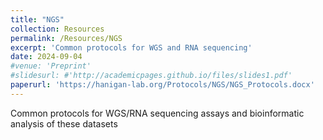 ```yaml
---
title: "NGS"
collection: Resources
permalink: /Resources/NGS
excerpt: 'Common protocols for WGS and RNA sequencing'
date: 2024-09-04
#venue: 'Preprint'
#slidesurl: #'http://academicpages.github.io/files/slides1.pdf'
paperurl: 'https://hanigan-lab.org/Protocols/NGS/NGS_Protocols.docx'
---
```

Common protocols for WGS/RNA sequencing assays and bioinformatic analysis of these datasets